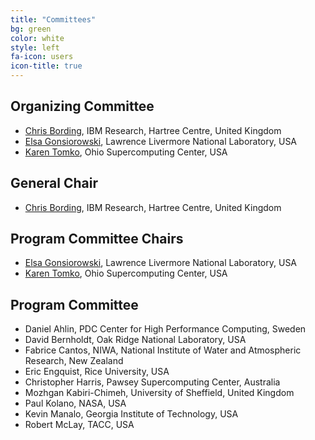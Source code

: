 ```yaml
---
title: "Committees"
bg: green
color: white
style: left
fa-icon: users
icon-title: true
---
```


## Organizing Committee

* [Chris Bording](https://researcher.watson.ibm.com/researcher/view.php?person=ibm-Chris.Bording), IBM Research, Hartree Centre, United Kingdom
* [Elsa Gonsiorowski](https://computation.llnl.gov/about/our-people/highlights/elsa-gonsiorowski), Lawrence Livermore National Laboratory, USA
* [Karen Tomko](https://www.osc.edu/~ktomko), Ohio Supercomputing Center, USA

## General Chair

* [Chris Bording](https://researcher.watson.ibm.com/researcher/view.php?person=ibm-Chris.Bording), IBM Research, Hartree Centre, United Kingdom

## Program Committee Chairs

* [Elsa Gonsiorowski](https://computation.llnl.gov/about/our-people/highlights/elsa-gonsiorowski), Lawrence Livermore National Laboratory, USA
* [Karen Tomko](https://www.osc.edu/~ktomko), Ohio Supercomputing Center, USA

## Program Committee

* Daniel Ahlin, PDC Center for High Performance Computing, Sweden
* David Bernholdt, Oak Ridge National Laboratory, USA
* Fabrice Cantos, NIWA, National Institute of Water and Atmospheric Research, New Zealand
* Eric Engquist, Rice University, USA
* Christopher Harris, Pawsey Supercomputing Center, Australia
* Mozhgan Kabiri-Chimeh, University of Sheffield, United Kingdom
* Paul Kolano, NASA, USA
* Kevin Manalo, Georgia Institute of Technology, USA
* Robert McLay, TACC, USA 
